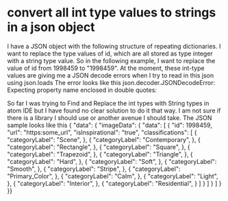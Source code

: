 
# convert all int type values to strings in a json object

I have a JSON object with the following structure of repeating dictionaries. I want to replace the type values of id, which are all stored as type integer with a string type value. So in the following example, I want to replace the value of id from 1998459 to "1998459".
At the moment, these int-type values are giving me a JSON decode errors when I try to read in this json using json.loads
The error looks like this
json.decoder.JSONDecodeError: Expecting property name enclosed in double quotes: 

So far I was trying to Find and Replace the int types with String types in atom IDE but I have found no clear solution to do it that way. I am not sure if there is a library I should use or another avenue I should take.
The JSON sample looks like this
{  "data": {
"imageData": {
  "data": [
    {
      "id": 1998459,
      "url": "https:some_url",
      "isInspirational": "true",
      "classifications": [
        {
          "categoryLabel": "Scene",
        },
        {
          "categoryLabel": "Contemporary",
        },
        {
          "categoryLabel": "Rectangle",
        },
        {
          "categoryLabel": "Square",
        },
        {
          "categoryLabel": "Trapezoid",
        },
        {
          "categoryLabel": "Triangle",
        },
        {
          "categoryLabel": "Hard",
        },
        {
          "categoryLabel": "Soft",
        },
        {
          "categoryLabel": "Smooth",
        },
        {
          "categoryLabel": "Stripe",
        },
        {
          "categoryLabel": "Primary_Color",
        },
        {
          "categoryLabel": "Calm",
        },
        {
          "categoryLabel": "Light",
        },
        {
          "categoryLabel": "Interior",
        },
        {
          "categoryLabel": "Residential",
        }
      ]
    }          ]
    }
  ]
}  }}


        
